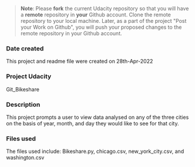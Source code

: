 >**Note**: Please **fork** the current Udacity repository so that you will have a **remote** repository in **your** Github account. Clone the remote repository to your local machine. Later, as a part of the project "Post your Work on Github", you will push your proposed changes to the remote repository in your Github account.

### Date created
This project and readme file were created on 28th-Apr-2022

### Project Udacity
Git_Bikeshare

### Description
This project prompts a user to view data analysed on any of the three cities on the basis of year, month, and day they would like to see for that city.

### Files used
The files used include: Bikeshare.py, chicago.csv, new_york_city.csv, and washington.csv

